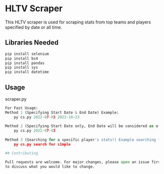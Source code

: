 # HLTV Scraper

This HLTV scraper is used for scraping stats from top teams and players specified by date or all time.

## Libraries Needed


```bash
pip install selenium
pip install bs4
pip install pandas
pip install sys
pip install datetime
```

## Usage
scraper.py
```python
For Fast Usage:
Method 1 (Specifying Start Date & End Date) Example:
	py cs.py 2022-07-03 2022-10-23
 
Method 2 (Specifying Start Date only, End Date will be considered as of today) Example:
	py cs.py 2022-07-03
 
Method 3 (Searching for a specific player's stats!) Example searching for player name 's1mple':
	py cs.py search for s1mple

## Contributing

Pull requests are welcome. For major changes, please open an issue first
to discuss what you would like to change.
